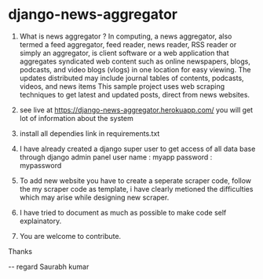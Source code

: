 # django-news-aggregator
1. What is news aggregator ?
In computing, a news aggregator, also termed a feed aggregator, feed reader, news reader, RSS reader or simply an aggregator, is client software or a web application that aggregates syndicated web content such as online newspapers, blogs, podcasts, and video blogs (vlogs) in one location for easy viewing. The updates distributed may include journal tables of contents, podcasts, videos, and news items
This sample project uses web scraping techniques to get latest and updated posts, direct from news websites.

2. see live at https://django-news-aggregator.herokuapp.com/ you will get lot of information about the system

3. install all dependies link in requirements.txt

4. I have already created a django super user to get access of all data base through django admin panel
      user name : myapp
      password  : mypassword

5. To add new website you have to create a seperate scraper code, follow the my scraper code as template, 
i have clearly metioned the difficulties which may arise while designing new scraper.

6. I have tried to document as much as possible to make code self explainatory.

7. You are welcome to contribute. 

Thanks

-- regard 
Saurabh kumar

